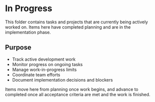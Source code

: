 # In Progress

This folder contains tasks and projects that are currently being actively worked on. Items here have completed planning and are in the implementation phase.

## Purpose

- Track active development work
- Monitor progress on ongoing tasks
- Manage work-in-progress limits
- Coordinate team efforts
- Document implementation decisions and blockers

Items move here from planning once work begins, and advance to completed once all acceptance criteria are met and the work is finished.
